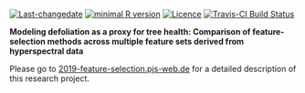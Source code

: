 
[![Last-changedate](https://img.shields.io/badge/last%20change-2019--05--21-brightgreen.svg)](https://github.com/pat-s/2019-feature-selection/commits/master)
[![minimal R version](https://img.shields.io/badge/R%3E%3D-3.5.0-brightgreen.svg)](https://cran.r-project.org/)
[![Licence](https://img.shields.io/github/license/mashape/apistatus.svg)](http://choosealicense.com/licenses/mit/)
[![Travis-CI Build Status](https://travis-ci.org/pat-s/2019-feature-selection.png?branch=master)](https://travis-ci.org/pat-s/2019-feature-selection)

**Modeling defoliation as a proxy for tree health: Comparison of feature-selection methods across multiple feature sets derived from hyperspectral data**

Please go to [2019-feature-selection.pjs-web.de](https://2019-feature-selection.pjs-web.de) for a detailed description of this research project.
